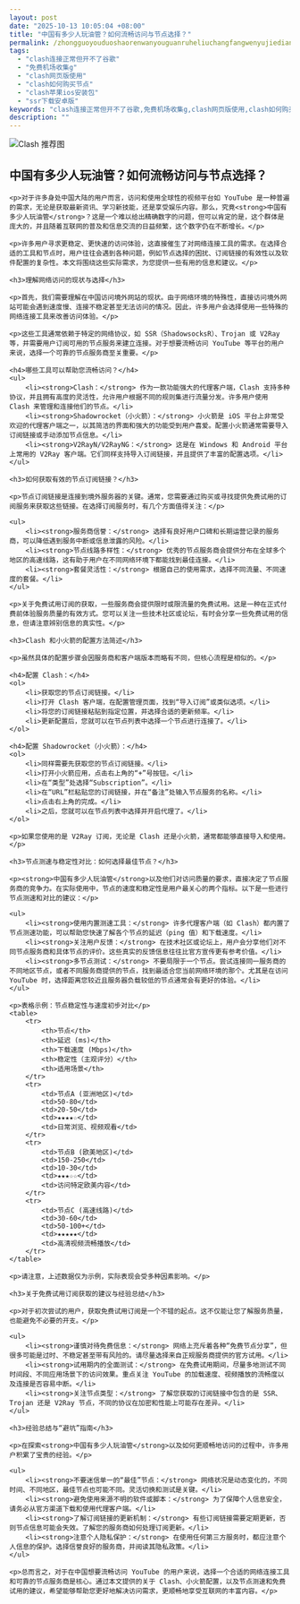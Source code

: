 ```yaml
---
layout: post
date: "2025-10-13 10:05:04 +08:00"
title: "中国有多少人玩油管？如何流畅访问与节点选择？"
permalink: /zhongguoyouduoshaorenwanyouguanruheliuchangfangwenyujiedianxuanze/
tags:
  - "clash连接正常但开不了谷歌"
  - "免费机场收集g"
  - "clash网页版使用"
  - "clash如何购买节点"
  - "clash苹果ios安装包"
  - "ssr下载安卓版"
keywords: "clash连接正常但开不了谷歌,免费机场收集g,clash网页版使用,clash如何购买节点,clash苹果ios安装包,ssr下载安卓版"
description: ""
---
```


![Clash 推荐图](https://clashjd.github.io/assets/img/免费节点订阅.png)

## 中国有多少人玩油管？如何流畅访问与节点选择？


    <p>对于许多身处中国大陆的用户而言，访问和使用全球性的视频平台如 YouTube 是一种普遍的需求，无论是获取最新资讯、学习新技能，还是享受娱乐内容。那么，究竟<strong>中国有多少人玩油管</strong>？这是一个难以给出精确数字的问题，但可以肯定的是，这个群体是庞大的，并且随着互联网的普及和信息交流的日益频繁，这个数字仍在不断增长。</p>

    <p>许多用户寻求更稳定、更快速的访问体验，这直接催生了对网络连接工具的需求。在选择合适的工具和节点时，用户往往会遇到各种问题，例如节点选择的困扰、订阅链接的有效性以及软件配置的复杂性。本文将围绕这些实际需求，为您提供一些有用的信息和建议。</p>

    <h3>理解网络访问的现状与选择</h3>

    <p>首先，我们需要理解在中国访问境外网站的现状。由于网络环境的特殊性，直接访问境外网站可能会遇到速度慢、连接不稳定甚至无法访问的情况。因此，许多用户会选择使用一些特殊的网络连接工具来改善访问体验。</p>

    <p>这些工具通常依赖于特定的网络协议，如 SSR（ShadowsocksR）、Trojan 或 V2Ray 等，并需要用户订阅可用的节点服务来建立连接。对于想要流畅访问 YouTube 等平台的用户来说，选择一个可靠的节点服务商至关重要。</p>

    <h4>哪些工具可以帮助您流畅访问？</h4>
    <ul>
        <li><strong>Clash：</strong> 作为一款功能强大的代理客户端，Clash 支持多种协议，并且拥有高度的灵活性，允许用户根据不同的规则集进行流量分发。许多用户使用 Clash 来管理和连接他们的节点。</li>
        <li><strong>Shadowrocket（小火箭）：</strong> 小火箭是 iOS 平台上非常受欢迎的代理客户端之一，以其简洁的界面和强大的功能受到用户喜爱。配置小火箭通常需要导入订阅链接或手动添加节点信息。</li>
        <li><strong>V2RayN/V2RayNG：</strong> 这是在 Windows 和 Android 平台上常用的 V2Ray 客户端。它们同样支持导入订阅链接，并且提供了丰富的配置选项。</li>
    </ul>

    <h3>如何获取有效的节点订阅链接？</h3>

    <p>节点订阅链接是连接到境外服务器的关键。通常，您需要通过购买或寻找提供免费试用的订阅服务来获取这些链接。在选择订阅服务时，有几个方面值得关注：</p>

    <ul>
        <li><strong>服务商信誉：</strong> 选择有良好用户口碑和长期运营记录的服务商，可以降低遇到服务中断或信息泄露的风险。</li>
        <li><strong>节点线路多样性：</strong> 优秀的节点服务商会提供分布在全球多个地区的高速线路，这有助于用户在不同网络环境下都能找到最佳连接。</li>
        <li><strong>套餐灵活性：</strong> 根据自己的使用需求，选择不同流量、不同速度的套餐。</li>
    </ul>

    <p>关于免费试用订阅的获取，一些服务商会提供限时或限流量的免费试用。这是一种在正式付费前体验服务质量的有效方式。您可以关注一些技术社区或论坛，有时会分享一些免费试用的信息，但请注意辨别信息的真实性。</p>

    <h3>Clash 和小火箭的配置方法简述</h3>

    <p>虽然具体的配置步骤会因服务商和客户端版本而略有不同，但核心流程是相似的。</p>

    <h4>配置 Clash：</h4>
    <ol>
        <li>获取您的节点订阅链接。</li>
        <li>打开 Clash 客户端，在配置管理页面，找到“导入订阅”或类似选项。</li>
        <li>将您的订阅链接粘贴到指定位置，并选择合适的更新频率。</li>
        <li>更新配置后，您就可以在节点列表中选择一个节点进行连接了。</li>
    </ol>

    <h4>配置 Shadowrocket（小火箭）：</h4>
    <ol>
        <li>同样需要先获取您的节点订阅链接。</li>
        <li>打开小火箭应用，点击右上角的“+”号按钮。</li>
        <li>在“类型”处选择“Subscription”。</li>
        <li>在“URL”栏粘贴您的订阅链接，并在“备注”处输入节点服务的名称。</li>
        <li>点击右上角的完成。</li>
        <li>之后，您就可以在节点列表中选择并开启代理了。</li>
    </ol>

    <p>如果您使用的是 V2Ray 订阅，无论是 Clash 还是小火箭，通常都能够直接导入和使用。</p>

    <h3>节点测速与稳定性对比：如何选择最佳节点？</h3>

    <p><strong>中国有多少人玩油管</strong>以及他们对访问质量的要求，直接决定了节点服务商的竞争力。在实际使用中，节点的速度和稳定性是用户最关心的两个指标。以下是一些进行节点测速和对比的建议：</p>

    <ul>
        <li><strong>使用内置测速工具：</strong> 许多代理客户端（如 Clash）都内置了节点测速功能，可以帮助您快速了解各个节点的延迟（ping 值）和下载速度。</li>
        <li><strong>关注用户反馈：</strong> 在技术社区或论坛上，用户会分享他们对不同节点服务商和具体节点的评价。这些真实的反馈信息往往比官方宣传更有参考价值。</li>
        <li><strong>多节点测试：</strong> 不要局限于一个节点。尝试连接同一服务商的不同地区节点，或者不同服务商提供的节点，找到最适合您当前网络环境的那个。尤其是在访问 YouTube 时，选择距离您较近且服务器负载较低的节点通常会有更好的体验。</li>
    </ul>

    <p>表格示例：节点稳定性与速度初步对比</p>
    <table>
        <tr>
            <th>节点</th>
            <th>延迟 (ms)</th>
            <th>下载速度 (Mbps)</th>
            <th>稳定性（主观评分）</th>
            <th>适用场景</th>
        </tr>
        <tr>
            <td>节点A (亚洲地区)</td>
            <td>50-80</td>
            <td>20-50</td>
            <td>★★★★☆</td>
            <td>日常浏览、视频观看</td>
        </tr>
        <tr>
            <td>节点B (欧美地区)</td>
            <td>150-250</td>
            <td>10-30</td>
            <td>★★★☆☆</td>
            <td>访问特定欧美内容</td>
        </tr>
        <tr>
            <td>节点C (高速线路)</td>
            <td>30-60</td>
            <td>50-100+</td>
            <td>★★★★★</td>
            <td>高清视频流畅播放</td>
        </tr>
    </table>

    <p>请注意，上述数据仅为示例，实际表现会受多种因素影响。</p>

    <h3>关于免费试用订阅获取的建议与经验总结</h3>

    <p>对于初次尝试的用户，获取免费试用订阅是一个不错的起点。这不仅能让您了解服务质量，也能避免不必要的开支。</p>

    <ul>
        <li><strong>谨慎对待免费信息：</strong> 网络上充斥着各种“免费节点分享”，但很多可能是过时、不稳定甚至带有风险的。请尽量选择来自正规服务商提供的官方试用。</li>
        <li><strong>试用期内的全面测试：</strong> 在免费试用期间，尽量多地测试不同时间段、不同应用场景下的访问效果。重点关注 YouTube 的加载速度、视频播放的流畅度以及连接是否容易中断。</li>
        <li><strong>关注节点类型：</strong> 了解您获取的订阅链接中包含的是 SSR、Trojan 还是 V2Ray 节点，不同的协议在加密和性能上可能存在差异。</li>
    </ul>

    <h3>经验总结与“避坑”指南</h3>

    <p>在探索<strong>中国有多少人玩油管</strong>以及如何更顺畅地访问的过程中，许多用户积累了宝贵的经验。</p>

    <ul>
        <li><strong>不要迷信单一的“最佳”节点：</strong> 网络状况是动态变化的，不同时间、不同地区，最佳节点也可能不同。灵活切换和测试是关键。</li>
        <li><strong>避免使用来源不明的软件或脚本：</strong> 为了保障个人信息安全，请务必从官方渠道下载和使用代理客户端。</li>
        <li><strong>了解订阅链接的更新机制：</strong> 有些订阅链接需要定期更新，否则节点信息可能会失效。了解您的服务商如何处理订阅更新。</li>
        <li><strong>注意个人隐私保护：</strong> 在使用任何第三方服务时，都应注意个人信息的保护。选择信誉良好的服务商，并阅读其隐私政策。</li>
    </ul>

    <p>总而言之，对于在中国想要流畅访问 YouTube 的用户来说，选择一个合适的网络连接工具和可靠的节点服务商是核心。通过本文提供的关于 Clash、小火箭配置，以及节点测速和免费试用的建议，希望能够帮助您更好地解决访问需求，更顺畅地享受互联网的丰富内容。</p>